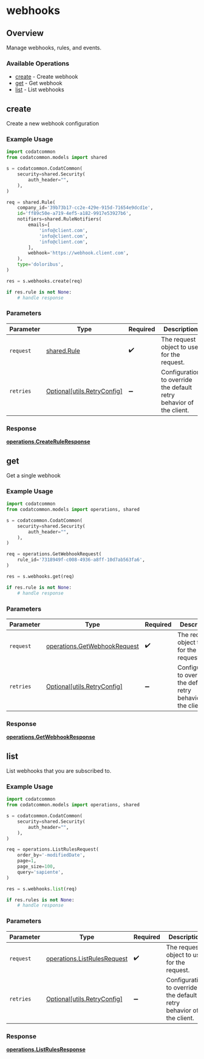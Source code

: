 # webhooks

## Overview

Manage webhooks, rules, and events.

### Available Operations

* [create](#create) - Create webhook
* [get](#get) - Get webhook
* [list](#list) - List webhooks

## create

Create a new webhook configuration

### Example Usage

```python
import codatcommon
from codatcommon.models import shared

s = codatcommon.CodatCommon(
    security=shared.Security(
        auth_header="",
    ),
)

req = shared.Rule(
    company_id='39b73b17-cc2e-429e-915d-71654e9dcd1e',
    id='ff89c50e-a719-4ef5-a182-9917e53927b6',
    notifiers=shared.RuleNotifiers(
        emails=[
            'info@client.com',
            'info@client.com',
            'info@client.com',
        ],
        webhook='https://webhook.client.com',
    ),
    type='doloribus',
)

res = s.webhooks.create(req)

if res.rule is not None:
    # handle response
```

### Parameters

| Parameter                                                           | Type                                                                | Required                                                            | Description                                                         |
| ------------------------------------------------------------------- | ------------------------------------------------------------------- | ------------------------------------------------------------------- | ------------------------------------------------------------------- |
| `request`                                                           | [shared.Rule](../../models/shared/rule.md)                          | :heavy_check_mark:                                                  | The request object to use for the request.                          |
| `retries`                                                           | [Optional[utils.RetryConfig]](../../models/utils/retryconfig.md)    | :heavy_minus_sign:                                                  | Configuration to override the default retry behavior of the client. |


### Response

**[operations.CreateRuleResponse](../../models/operations/createruleresponse.md)**


## get

Get a single webhook

### Example Usage

```python
import codatcommon
from codatcommon.models import operations, shared

s = codatcommon.CodatCommon(
    security=shared.Security(
        auth_header="",
    ),
)

req = operations.GetWebhookRequest(
    rule_id='7318949f-c008-4936-a8ff-10d7ab563fa6',
)

res = s.webhooks.get(req)

if res.rule is not None:
    # handle response
```

### Parameters

| Parameter                                                                    | Type                                                                         | Required                                                                     | Description                                                                  |
| ---------------------------------------------------------------------------- | ---------------------------------------------------------------------------- | ---------------------------------------------------------------------------- | ---------------------------------------------------------------------------- |
| `request`                                                                    | [operations.GetWebhookRequest](../../models/operations/getwebhookrequest.md) | :heavy_check_mark:                                                           | The request object to use for the request.                                   |
| `retries`                                                                    | [Optional[utils.RetryConfig]](../../models/utils/retryconfig.md)             | :heavy_minus_sign:                                                           | Configuration to override the default retry behavior of the client.          |


### Response

**[operations.GetWebhookResponse](../../models/operations/getwebhookresponse.md)**


## list

List webhooks that you are subscribed to.

### Example Usage

```python
import codatcommon
from codatcommon.models import operations, shared

s = codatcommon.CodatCommon(
    security=shared.Security(
        auth_header="",
    ),
)

req = operations.ListRulesRequest(
    order_by='-modifiedDate',
    page=1,
    page_size=100,
    query='sapiente',
)

res = s.webhooks.list(req)

if res.rules is not None:
    # handle response
```

### Parameters

| Parameter                                                                  | Type                                                                       | Required                                                                   | Description                                                                |
| -------------------------------------------------------------------------- | -------------------------------------------------------------------------- | -------------------------------------------------------------------------- | -------------------------------------------------------------------------- |
| `request`                                                                  | [operations.ListRulesRequest](../../models/operations/listrulesrequest.md) | :heavy_check_mark:                                                         | The request object to use for the request.                                 |
| `retries`                                                                  | [Optional[utils.RetryConfig]](../../models/utils/retryconfig.md)           | :heavy_minus_sign:                                                         | Configuration to override the default retry behavior of the client.        |


### Response

**[operations.ListRulesResponse](../../models/operations/listrulesresponse.md)**

